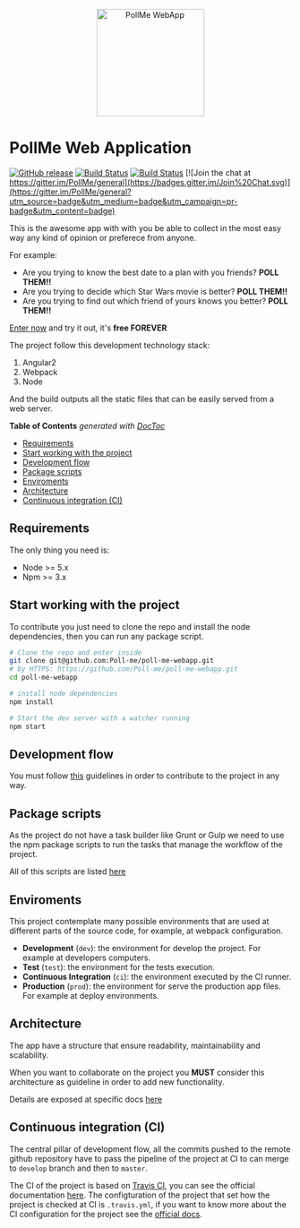 <p align="center">
  <a href="https://www.poll-me.com" target="_blank">
    <img width="192" alt="PollMe WebApp" src="src/assets/img/favicon/android-chrome-192x192.png">
  </a>
</p>

# PollMe Web Application

[![GitHub release](https://img.shields.io/github/release/Poll-me/poll-me-webapp.svg)](https://github.com/Poll-me/poll-me-webapp/releases)
[![Build Status](https://travis-ci.org/Poll-me/poll-me-webapp.svg)](https://travis-ci.org/Poll-me/poll-me-webapp)
[![Build Status](https://www.netlify.com/img/global/badges/netlify-color-accent.svg)](https://www.netlify.com)
[![Join the chat at https://gitter.im/PollMe/general](https://badges.gitter.im/Join%20Chat.svg)](https://gitter.im/PollMe/general?utm_source=badge&utm_medium=badge&utm_campaign=pr-badge&utm_content=badge)

This is the awesome app with with you be able to collect in the most easy way any kind of
opinion or preferece from anyone.

For example:

- Are you trying to know the best date to a plan with you friends?  **POLL THEM!!**
- Are you trying to decide which Star Wars movie is better?  **POLL THEM!!**
- Are you trying to find out which friend of yours knows you better? **POLL THEM!!**

[Enter now](https://www.poll-me.com) and try it out, it's **free FOREVER**

The project follow this development technology stack:

1. Angular2
1. Webpack
1. Node

And the build outputs all the static files that can be easily served from a web server.

<!-- START doctoc generated TOC please keep comment here to allow auto update -->
<!-- DON'T EDIT THIS SECTION, INSTEAD RE-RUN doctoc TO UPDATE -->
**Table of Contents**  *generated with [DocToc](https://github.com/thlorenz/doctoc)*

- [Requirements](#requirements)
- [Start working with the project](#start-working-with-the-project)
- [Development flow](#development-flow)
- [Package scripts](#package-scripts)
- [Enviroments](#enviroments)
- [Architecture](#architecture)
- [Continuous integration (CI)](#continuous-integration-ci)

<!-- END doctoc generated TOC please keep comment here to allow auto update -->

## Requirements
The only thing you need is:

- Node >= 5.x
- Npm >= 3.x

## Start working with the project
To contribute you just need to clone the repo and install the node dependencies, then you
can run any package script.

```bash
# Clone the repo and enter inside
git clone git@github.com:Poll-me/poll-me-webapp.git
# by HTTPS: https://github.com/Poll-me/poll-me-webapp.git
cd poll-me-webapp

# install node dependencies
npm install

# Start the dev server with a watcher running
npm start
```

## Development flow
You must follow [this](docs/dev-flow.md) guidelines in order to contribute to the project in any way.

## Package scripts
As the project do not have a task builder like Grunt or Gulp we need to use the npm package scripts
to run the tasks that manage the workflow of the project.

All of this scripts are listed [here](docs/scripts.md)

## Enviroments
This project contemplate many possible environments that are used at different parts
of the source code, for example, at webpack configuration.

- **Development** (`dev`): the environment for develop the project.
  For example at developers computers.
- **Test** (`test`): the environment for the tests execution.
- **Continuous Integration** (`ci`): the environment executed by the CI runner.
- **Production** (`prod`): the environment for serve the production app files.
  For example at deploy environments.

## Architecture
The app have a structure that ensure readability, maintainability and scalability.

When you want to collaborate on the project you **MUST** consider this architecture as
guideline in order to add new functionality.

Details are exposed at specific docs [here](docs/architecture.md)

## Continuous integration (CI)
The central pillar of development flow, all the commits pushed to the remote github
repository have to pass the pipeline of the project at CI to can merge to `develop`
branch and then to `master`.

The CI of the project is based on [Travis CI](https://travis-ci.org/), you can see the official documentation
[here](https://docs.travis-ci.com/). The configturation of the project that set how
the project is checked at CI is `.travis.yml`, if you want to know more about the CI
configuration for the project see the [official docs](https://docs.travis-ci.com/user/customizing-the-build/).
